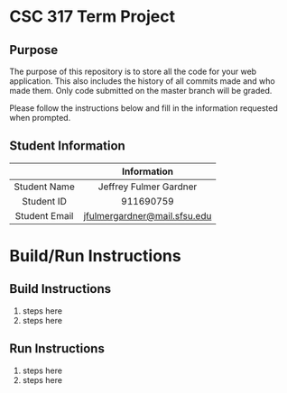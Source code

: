# CSC 317 Term Project

## Purpose

The purpose of this repository is to store all the code for your web application. This also includes the history of all commits made and who made them. Only code submitted on the master branch will be graded.

Please follow the instructions below and fill in the information requested when prompted.

## Student Information

|               | Information   |
|:-------------:|:-------------:|
| Student Name  | Jeffrey Fulmer Gardner     |
| Student ID    | 911690759       |
| Student Email | jfulmergardner@mail.sfsu.edu    |



# Build/Run Instructions

## Build Instructions
1. steps here
2. steps here

## Run Instructions
1. steps here
2. steps here 